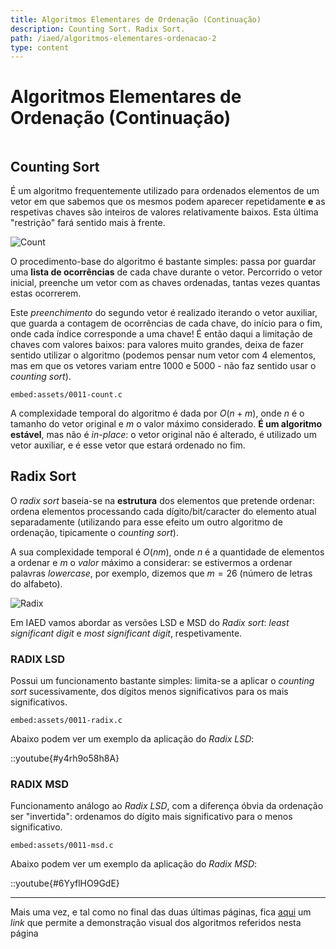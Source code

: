 ```yaml
---
title: Algoritmos Elementares de Ordenação (Continuação)
description: Counting Sort. Radix Sort.
path: /iaed/algoritmos-elementares-ordenacao-2
type: content
---
```


# Algoritmos Elementares de Ordenação (Continuação)

```toc

```

## Counting Sort

É um algoritmo frequentemente utilizado para ordenados elementos de um vetor em que sabemos que os mesmos podem aparecer repetidamente **e** as respetivas chaves são inteiros de valores relativamente baixos. Esta última "restrição" fará sentido mais à frente.

![Count](./assets/0011-count.png#dark=1)

O procedimento-base do algoritmo é bastante simples: passa por guardar uma **lista de ocorrências** de cada chave durante o vetor. Percorrido o vetor inicial, preenche um vetor com as chaves ordenadas, tantas vezes quantas estas ocorrerem.

Este _preenchimento_ do segundo vetor é realizado iterando o vetor auxiliar, que guarda a contagem de ocorrências de cada chave, do início para o fim, onde cada índice corresponde a uma chave! É então daqui a limitação de chaves com valores baixos: para valores muito grandes, deixa de fazer sentido utilizar o algoritmo (podemos pensar num vetor com 4 elementos, mas em que os vetores variam entre $1000$ e $5000$ - não faz sentido usar o _counting sort_).

`embed:assets/0011-count.c`

A complexidade temporal do algoritmo é dada por $O(n + m)$, onde $n$ é o tamanho do vetor original e $m$ o valor máximo considerado. **É um algoritmo estável**, mas não é _in-place_: o vetor original não é alterado, é utilizado um vetor auxiliar, e é esse vetor que estará ordenado no fim.

## Radix Sort

O _radix sort_ baseia-se na **estrutura** dos elementos que pretende ordenar: ordena elementos processando cada dígito/bit/caracter do elemento atual separadamente (utilizando para esse efeito um outro algoritmo de ordenação, tipicamente o _counting sort_).

A sua complexidade temporal é $O(nm)$, onde $n$ é a quantidade de elementos a ordenar e $m$ o _valor_ máximo a considerar: se estivermos a ordenar palavras _lowercase_, por exemplo, dizemos que $m = 26$ (número de letras do alfabeto).

![Radix](./assets/0011-radix.gif)

Em IAED vamos abordar as versões LSD e MSD do _Radix sort_: _least significant digit_ e _most significant digit_, respetivamente.

### RADIX LSD

Possui um funcionamento bastante simples: limita-se a aplicar o _counting sort_ sucessivamente, dos dígitos menos significativos para os mais significativos.

`embed:assets/0011-radix.c`

Abaixo podem ver um exemplo da aplicação do _Radix LSD_:

::youtube{#y4rh9o58h8A}

### RADIX MSD

Funcionamento análogo ao _Radix LSD_, com a diferença óbvia da ordenação ser "invertida": ordenamos do dígito mais significativo para o menos significativo.

`embed:assets/0011-msd.c`

Abaixo podem ver um exemplo da aplicação do _Radix MSD_:

::youtube{#6YyflHO9GdE}

---

Mais uma vez, e tal como no final das duas últimas páginas, fica [aqui](https://gonque.github.io/sorting-algos) um _link_ que permite a demonstração visual dos algoritmos referidos nesta página
